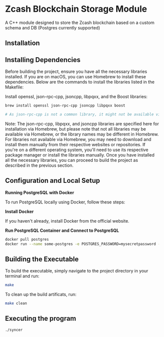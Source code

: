 # Zcash Blockchain Storage Module
A C++ module designed to store the Zcash blockchain based on a custom schema and DB (Postgres currently supported)

## Installation

## Installing Dependencies

Before building the project, ensure you have all the necessary libraries installed. If you are on macOS, you can use Homebrew to install these dependencies. Below are the commands to install the libraries listed in the Makefile:

Install openssl, json-rpc-cpp, jsoncpp, libpqxx, and the Boost libraries:
```bash
brew install openssl json-rpc-cpp jsoncpp libpqxx boost

# As json-rpc-cpp is not a common library, it might not be available via Homebrew. You might need to install it from source or find an alternative method.
```

Note:
The json-rpc-cpp, libpqxx, and jsoncpp libraries are specified here for installation via Homebrew, but please note that not all libraries may be available via Homebrew, or the library names may be different in Homebrew.
For libraries not available via Homebrew, you may need to download and install them manually from their respective websites or repositories.
If you're on a different operating system, you'll need to use its respective package manager or install the libraries manually.
Once you have installed all the necessary libraries, you can proceed to build the project as described in the previous section.

## Configuration and Local Setup

**Running PostgreSQL with Docker**

To run PostgreSQL locally using Docker, follow these steps:

**Install Docker**

If you haven't already, install Docker from the official website.

**Run PostgreSQL Container and Connect to PostgreSQL**
```bash
docker pull postgres
docker run --name some-postgres -e POSTGRES_PASSWORD=mysecretpassword -d postgres

```

## Building the Executable
To build the executable, simply navigate to the project directory in your terminal and run:
```bash
make
```
To clean up the build artificats, run:
```bash
make clean 
```

## Executing the program
```bash
./syncer
```
```


